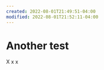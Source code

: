 ```yaml
---
created: 2022-08-01T21:49:51-04:00
modified: 2022-08-01T21:52:11-04:00
---
```


# Another test

X x x

